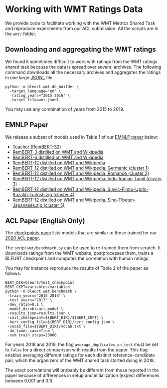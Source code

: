 # Working with WMT Ratings Data

We provide code to facilitate working with the WMT Metrics
Shared Task and reproduce experiments from our ACL submission. All the scripts are
in the `wmt/` folder.

## Downloading and aggregating the WMT ratings

We found it sometimes difficult to work with ratings from the WMT ratings shared task because
the data is spread over several archives. The following command downloads all the
necessary archives and aggregates the ratings in one large [JSONL](http://jsonlines.org/) file.

```
python -m bleurt.wmt.db_builder \
  -target_language="en" \
  -rating_years="2015 2016" \
  -target_file=wmt.jsonl
```
You may use any combination of years from 2015 to 2019.

## EMNLP Paper

We release a subset of models used in Table 1 of our [EMNLP paper](https://arxiv.org/abs/2110.06341) below:

* [Teacher (RemBERT-32)](https://storage.googleapis.com/bleurt-oss-21/rembert-32.zip)
* [RemBERT-3 distilled on WMT and Wikipedia](https://storage.googleapis.com/bleurt-oss-21/rembert-3.zip)
* [RemBERT-6 distilled on WMT and Wikipedia](https://storage.googleapis.com/bleurt-oss-21/rembert-6.zip)
* [RemBERT-12 distilled on WMT and Wikipedia](https://storage.googleapis.com/bleurt-oss-21/rembert-12.zip)
* [RemBERT-12 distilled on WMT and Wikipedia, Germanic (cluster 1)](https://storage.googleapis.com/bleurt-oss-21/rembert-12-germanic.zip)
* [RemBERT-12 distilled on WMT and Wikipedia, Romance (cluster 2)](https://storage.googleapis.com/bleurt-oss-21/rembert-12-romance.zip)
* [RemBERT-12 distilled on WMT and Wikipedia, Indo-Iranian-Tamil (cluster 3)](https://storage.googleapis.com/bleurt-oss-21/rembert-12-indo-iranian-ta.zip)
* [RemBERT-12 distilled on WMT and Wikipedia, Slavic-Finno-Ugric-Kazakh-Turkish.zip (cluster 4)](https://storage.googleapis.com/bleurt-oss-21/rembert-12-slavic%2Bfinn-ugr-kk-tr.zip)
* [RemBERT-12 distilled on WMT and Wikipedia, Sino-Tibetan-Japanases.zip (cluster 5)](https://storage.googleapis.com/bleurt-oss-21/rembert-12-sino-tib-jap.zip)


## ACL Paper (English Only)

The [checkpoints page](https://github.com/google-research/bleurt/blob/master/checkpoints.md) lists models that are similar to those trained for our [2020 ACL paper](https://arxiv.org/abs/2004.04696).

The script `wmt/benchmark.py` can be used to re-trained them from scratch. It downloads ratings from the WMT website, postprocesses them,
trains a BLEURT checkpoint and computes the correlation with human ratings.

You may for instance reproduce the results of Table 2 of the paper as follows:

```
BERT_DIR=bleurt/test_checkpoint
BERT_CKPT=variables/variables
python -m bleurt.wmt.benchmark \
 -train_years="2015 2016" \
 -test_years="2017" \
 -dev_ratio=0.1 \
 -model_dir=bleurt_model \
 -results_json=results.json \
 -init_checkpoint=${BERT_DIR}/${BERT_CKPT} \
 -bert_config_file=${BERT_DIR}/bert_config.json \
 -vocab_file=${BERT_DIR}/vocab.txt \
 -do_lower_case=True \
 -num_train_steps=20000
```
For years 2018 and 2019, the flag `average_duplicates_on_test` must be set
to `False` for a direct comparison with results from the paper. This flag
enables averaging different ratings for each distinct reference-candidate pair,
which the organizers of the WMT shared task started doing in 2018.

The exact correlations will probably be different from those
reported in the paper because of differences in setup and initialization
(expect differences between 0.001 and 0.1).
